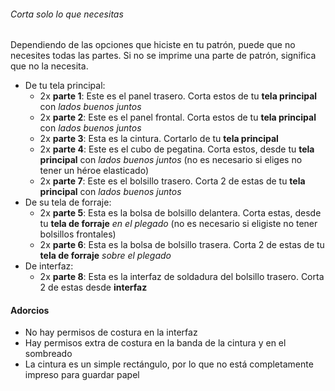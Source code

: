 <Tip>

###### Corta solo lo que necesitas

Dependiendo de las opciones que hiciste en tu patrón, puede que no necesites todas las partes.
Si no se imprime una parte de patrón, significa que no la necesita.

</Tip>

-   De tu tela principal:
    -   2x **parte 1**: Este es el panel trasero. Corta estos de tu **tela principal** con *lados buenos juntos*
    -   2x **parte 2**: Este es el panel frontal. Corta estos de tu **tela principal** con *lados buenos juntos*
    -   2x **parte 3**: Esta es la cintura. Cortarlo de tu **tela principal**
    -   2x **parte 4**: Este es el cubo de pegatina. Corta estos, desde tu **tela principal** con *lados buenos juntos* (no es necesario si eliges no tener un héroe elasticado)
    -   2x **parte 7**: Este es el bolsillo trasero. Corta 2 de estas de tu **tela principal** con *lados buenos juntos*
-   De su tela de forraje:
    -   2x **parte 5**: Esta es la bolsa de bolsillo delantera. Corta estas, desde tu **tela de forraje** *en el plegado* (no es necesario si eligiste no tener bolsillos frontales)
    -   2x **parte 6**: Esta es la bolsa de bolsillo trasera. Corta 2 de estas de tu **tela de forraje** *sobre el plegado*
-   De interfaz:
    -   2x **parte 8**: Esta es la interfaz de soldadura del bolsillo trasero. Corta 2 de estas desde **interfaz**

<Warning>

#### Adorcios

-   No hay permisos de costura en la interfaz
-   Hay permisos extra de costura en la banda de la cintura y en el sombreado
-   La cintura es un simple rectángulo, por lo que no está completamente impreso para guardar papel

</Warning>
